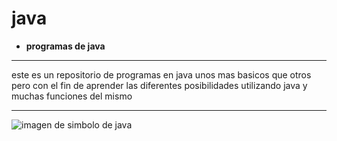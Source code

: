 # java 

- **programas de java**

***
este es un repositorio de programas en java unos mas basicos que otros pero con el fin de aprender las diferentes posibilidades utilizando java y muchas funciones del mismo

***

![imagen de simbolo de java](https://blog.codmind.com/content/images/2021/01/banner-12.jpg)

